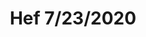 ---
title: Hef 7/23/2020
bjcp_cat: Weizen/Weissbier (15 A)
brew_date: July 23, 2020
type: homebrew_recipe
short_description: 
page_url: /recipes/Hef_7_23_2020.html
---
